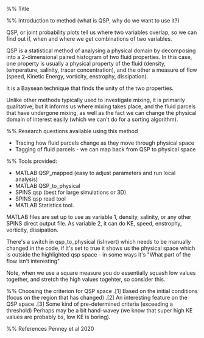%% Title


%% Introduction to method (what is QSP, why do we want to use it?)

QSP, or joint probability plots tell us where two variables overlap, so we can find out if, when and where we get combinations of two variables. 

QSP is a statistical method of analysing a physical domain by decomposing into a 2-dimensional paired histogram of two fluid properties. In this case, one property is usually a physical property of the fluid (density, temperature, salinity, tracer concentration), and the other a measure of flow (speed, Kinetic Energy, vorticity, enstrophy, dissipation). 

It is a Baysean technique that finds the unity of the two properties. 

Unlike other methods typically used to investigate mixing, it is primarily qualitative, but it informs us where mixing takes place, and the fluid parcels that have undergone mixing, as well as the fact we can change the physical domain of interest easily (which we can't do for a sorting algorithm). 


%% Research questions available using this method
- Tracing how fluid parcels change as they move through physical space
- Tagging of fluid parcels - we can map back from QSP to physical space

%% Tools provided:
- MATLAB QSP_mapped (easy to adjust parameters and run local analysis)
- MATLAB QSP_to_physical
- SPINS qsp (best for large simulations or 3D)
- SPINS qsp read tool
- MATLAB Statistics tool. 

MATLAB files are set up to use as variable 1, density, salinity, or any other SPINS direct output file. As variable 2, it can do KE, speed, enstrophy, vorticity, dissipation. 

There's a switch in qsp_to_physical (isInvert) which needs to be manually changed in the code, if it's set to true it shows us the physical space which is outside the highlighted qsp space - in some ways it's "What part of the flow isn't interesting"

Note, when we use a square measure you do essentially squash low values together, and stretch the high values togehter, so consider this. 

%% Choosing the criterion for QSP space
.[1] Based on the initial conditions (focus on the region that has changed)
.[2] An interesting feature on the QSP space
.[3] Some kind of pre-determined criteria (exceeding a threshold)
Perhaps may be a bit hand-wavey (we know that super high KE values are probably bs, low KE is boring). 

%% References
Penney et al 2020